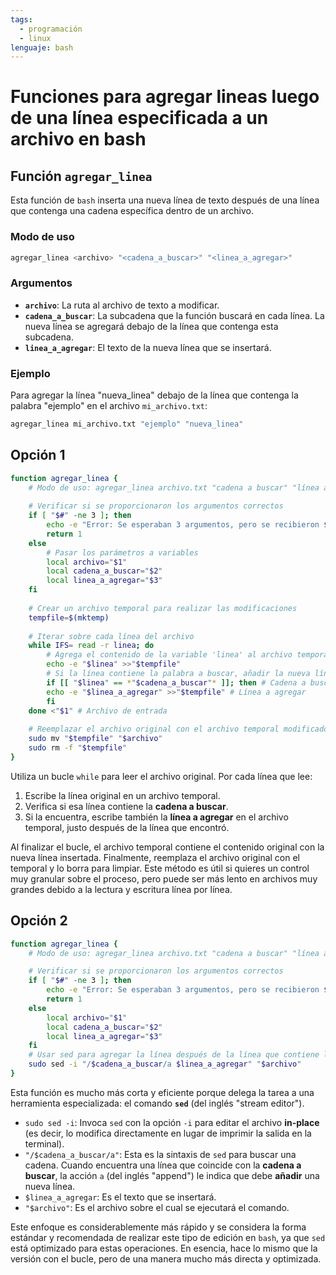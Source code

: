 ```yaml
---
tags:
  - programación
  - linux
lenguaje: bash
---
```

# Funciones para agregar lineas luego de una línea especificada a un archivo en bash

## **Función `agregar_linea`**
Esta función de `bash` inserta una nueva línea de texto después de una línea que contenga una cadena específica dentro de un archivo.

### **Modo de uso**
```bash
agregar_linea <archivo> "<cadena_a_buscar>" "<linea_a_agregar>"
```

### **Argumentos**
- **`archivo`**: La ruta al archivo de texto a modificar.
- **`cadena_a_buscar`**: La subcadena que la función buscará en cada línea. La nueva línea se agregará debajo de la línea que contenga esta subcadena.
- **`linea_a_agregar`**: El texto de la nueva línea que se insertará.

### **Ejemplo**
Para agregar la línea "nueva_linea" debajo de la línea que contenga la palabra "ejemplo" en el archivo `mi_archivo.txt`:
```bash
agregar_linea mi_archivo.txt "ejemplo" "nueva_linea"
```

## Opción 1
```bash
function agregar_linea {
	# Modo de uso: agregar_linea archivo.txt "cadena a buscar" "línea a agregar"
	
	# Verificar si se proporcionaron los argumentos correctos
	if [ "$#" -ne 3 ]; then
		echo -e "Error: Se esperaban 3 argumentos, pero se recibieron $#."
		return 1
	else
		# Pasar los parámetros a variables
		local archivo="$1"
		local cadena_a_buscar="$2"
		local linea_a_agregar="$3"
	fi
	
	# Crear un archivo temporal para realizar las modificaciones
	tempfile=$(mktemp)
	
	# Iterar sobre cada línea del archivo
	while IFS= read -r linea; do
		# Agrega el contenido de la variable 'linea' al archivo temporal especificado por 'tempfile'.
		echo -e "$linea" >>"$tempfile"
		# Si la línea contiene la palabra a buscar, añadir la nueva línea debajo
		if [[ "$linea" == *"$cadena_a_buscar"* ]]; then # Cadena a buscar
		echo -e "$linea_a_agregar" >>"$tempfile" # Línea a agregar
		fi
	done <"$1" # Archivo de entrada
	
	# Reemplazar el archivo original con el archivo temporal modificado y eliminar el archivo temporal
	sudo mv "$tempfile" "$archivo"
	sudo rm -f "$tempfile"
}
```

Utiliza un bucle `while` para leer el archivo original. Por cada línea que lee:

1. Escribe la línea original en un archivo temporal.
2. Verifica si esa línea contiene la **cadena a buscar**.
3. Si la encuentra, escribe también la **línea a agregar** en el archivo temporal, justo después de la línea que encontró.

Al finalizar el bucle, el archivo temporal contiene el contenido original con la nueva línea insertada. Finalmente, reemplaza el archivo original con el temporal y lo borra para limpiar. Este método es útil si quieres un control muy granular sobre el proceso, pero puede ser más lento en archivos muy grandes debido a la lectura y escritura línea por línea.

## Opción 2
```bash
function agregar_linea {
	# Modo de uso: agregar_linea archivo.txt "cadena a buscar" "línea a agregar"

	# Verificar si se proporcionaron los argumentos correctos
	if [ "$#" -ne 3 ]; then
		echo -e "Error: Se esperaban 3 argumentos, pero se recibieron $#."
		return 1
	else
		local archivo="$1"
		local cadena_a_buscar="$2"
		local linea_a_agregar="$3"
	fi
	# Usar sed para agregar la línea después de la línea que contiene la cadena a buscar
	sudo sed -i "/$cadena_a_buscar/a $linea_a_agregar" "$archivo"
}
```

Esta función es mucho más corta y eficiente porque delega la tarea a una herramienta especializada: el comando **`sed`** (del inglés "stream editor").

- `sudo sed -i`: Invoca `sed` con la opción `-i` para editar el archivo **in-place** (es decir, lo modifica directamente en lugar de imprimir la salida en la terminal).
- `"/$cadena_a_buscar/a"`: Esta es la sintaxis de `sed` para buscar una cadena. Cuando encuentra una línea que coincide con la **cadena a buscar**, la acción `a` (del inglés "append") le indica que debe **añadir** una nueva línea.
- `$linea_a_agregar`: Es el texto que se insertará.
- `"$archivo"`: Es el archivo sobre el cual se ejecutará el comando.

Este enfoque es considerablemente más rápido y se considera la forma estándar y recomendada de realizar este tipo de edición en `bash`, ya que `sed` está optimizado para estas operaciones. 
En esencia, hace lo mismo que la versión con el bucle, pero de una manera mucho más directa y optimizada.

